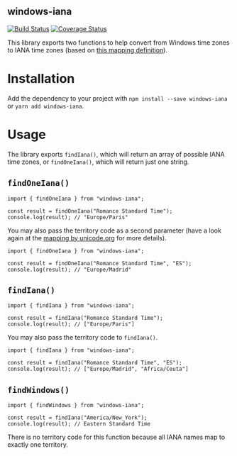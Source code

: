 windows-iana
---

[![Build Status](https://travis-ci.org/rubenillodo/windows-iana.svg?branch=master)](https://travis-ci.org/rubenillodo/windows-iana)
[![Coverage Status](https://coveralls.io/repos/github/rubenillodo/windows-iana/badge.svg)](https://coveralls.io/github/rubenillodo/windows-iana)

This library exports two functions to help convert from Windows time zones to IANA time zones (based on [this mapping definition](https://unicode.org/repos/cldr/trunk/common/supplemental/windowsZones.xml)).

# Installation

Add the dependency to your project with `npm install --save windows-iana` or `yarn add windows-iana`.

# Usage

The library exports `findIana()`, which will return an array of possible IANA time zones, or `findOneIana()`, which will return just one string.

## `findOneIana()`

```
import { findOneIana } from "windows-iana";

const result = findOneIana("Romance Standard Time");
console.log(result); // "Europe/Paris"
```

You may also pass the territory code as a second parameter (have a look again at the [mapping by unicode.org](https://unicode.org/repos/cldr/trunk/common/supplemental/windowsZones.xml) for more details).

```
import { findOneIana } from "windows-iana";

const result = findOneIana("Romance Standard Time", "ES");
console.log(result); // "Europe/Madrid"
```

## `findIana()`

```
import { findIana } from "windows-iana";

const result = findIana("Romance Standard Time");
console.log(result); // ["Europe/Paris"]
```

You may also pass the territory code to `findIana()`.

```
import { findIana } from "windows-iana";

const result = findIana("Romance Standard Time", "ES");
console.log(result); // ["Europe/Madrid", "Africa/Ceuta"]
```

## `findWindows()`

```
import { findWindows } from "windows-iana";

const result = findIana("America/New_York");
console.log(result); // Eastern Standard Time
```

There is no territory code for this function because all IANA names map to exactly one territory.
